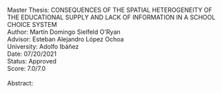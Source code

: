 Master Thesis: CONSEQUENCES OF THE SPATIAL HETEROGENEITY OF THE EDUCATIONAL SUPPLY AND LACK OF INFORMATION IN A SCHOOL CHOICE SYSTEM<br>
Author: Martín Domingo Sielfeld O'Ryan<br>
Advisor: Esteban Alejandro López Ochoa<br>
University: Adolfo Ibáñez<br>
Date: 07/20/2021<br>
Status: Approved<br>
Score: 7.0/7.0<br>
<br>
Abstract: 
